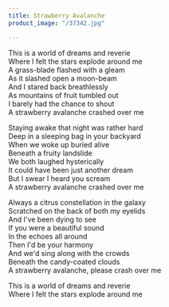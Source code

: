 ```yaml
---
title: Strawberry Avalanche
product_image: "/37342.jpg"

---
```

This is a world of dreams and reverie  
Where I felt the stars explode around me  
A grass-blade flashed with a gleam  
As it slashed open a moon-beam  
And I stared back breathlessly  
As mountains of fruit tumbled out  
I barely had the chance to shout  
A strawberry avalanche crashed over me

Staying awake that night was rather hard  
Deep in a sleeping bag in your backyard  
When we woke up buried alive  
Beneath a fruity landslide  
We both laughed hysterically  
It could have been just another dream  
But I swear I heard you scream  
A strawberry avalanche crashed over me

Always a citrus constellation in the galaxy  
Scratched on the back of both my eyelids  
And I've been dying to see  
If you were a beautiful sound  
In the echoes all around  
Then I'd be your harmony  
And we'd sing along with the crowds  
Beneath the candy-coated clouds  
A strawberry avalanche, please crash over me

This is a world of dreams and reverie  
Where I felt the stars explode around me
